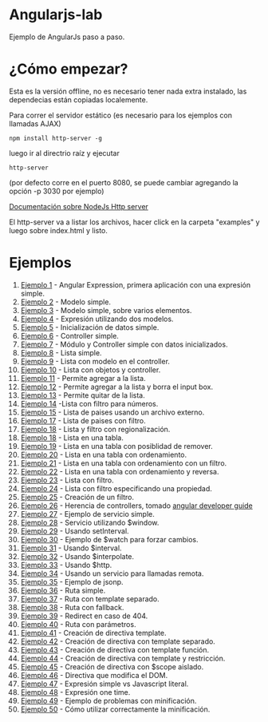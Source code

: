 Angularjs-lab
=============

Ejemplo de AngularJs paso a paso.


¿Cómo empezar?
=============

Esta es la versión offline, no es necesario tener nada extra instalado, las dependecias están copiadas localemente.

Para correr el servidor estático (es necesario para los ejemplos con llamadas AJAX)

`npm install http-server -g`

luego ir al directrio raíz y ejecutar

`http-server`

(por defecto corre en el puerto 8080, se puede cambiar agregando la opción -p 3030 por ejemplo)

[Documentación sobre NodeJs Http server](https://github.com/nodeapps/http-server)

El http-server va a listar los archivos, hacer click en la carpeta "examples" y luego sobre index.html y listo.

Ejemplos
======

1. [Ejemplo 1](https://github.com/leomicheloni/angularjs-lab/blob/master/examples/ejemplo1) - Angular Expression, primera aplicación con una expresión simple.
2. [Ejemplo 2](https://github.com/leomicheloni/angularjs-lab/blob/master/examples/ejemplo2) - Modelo simple.
3. [Ejemplo 3](https://github.com/leomicheloni/angularjs-lab/blob/master/examples/ejemplo3) - Modelo simple, sobre varios elementos.
4. [Ejemplo 4](https://github.com/leomicheloni/angularjs-lab/blob/master/examples/ejemplo4) - Expresión utilizando dos modelos.
5. [Ejemplo 5](https://github.com/leomicheloni/angularjs-lab/blob/master/examples/ejemplo5) - Inicialización de datos simple.
6. [Ejemplo 6](https://github.com/leomicheloni/angularjs-lab/blob/master/examples/ejemplo6) - Controller simple.
7. [Ejemplo 7](https://github.com/leomicheloni/angularjs-lab/blob/master/examples/ejemplo7) - Módulo y Controller simple con datos inicializados.
8. [Ejemplo 8](https://github.com/leomicheloni/angularjs-lab/blob/master/examples/ejemplo8) - Lista simple.
9. [Ejemplo 9](https://github.com/leomicheloni/angularjs-lab/blob/master/examples/ejemplo9) - Lista con modelo en el controller.
10. [Ejemplo 10](https://github.com/leomicheloni/angularjs-lab/blob/master/examples/ejemplo10) - Lista con objetos y controller.
11. [Ejemplo 11](https://github.com/leomicheloni/angularjs-lab/blob/master/examples/ejemplo11) - Permite agregar a la lista.
12. [Ejemplo 12](https://github.com/leomicheloni/angularjs-lab/blob/master/examples/ejemplo12) - Permite agregar a la lista y borra el input box.
13. [Ejemplo 13](https://github.com/leomicheloni/angularjs-lab/blob/master/examples/ejemplo13) - Permite quitar de la lista.
14. [Ejemplo 14](https://github.com/leomicheloni/angularjs-lab/blob/master/examples/ejemplo14)  -Lista con filtro para números.
15. [Ejemplo 15](https://github.com/leomicheloni/angularjs-lab/blob/master/examples/ejemplo15/) - Lista de paises usando un archivo externo.
17. [Ejemplo 17](https://github.com/leomicheloni/angularjs-lab/blob/master/examples/ejemplo17/) - Lista de paises con filtro.
18. [Ejemplo 18](https://github.com/leomicheloni/angularjs-lab/blob/master/examples/ejemplo18/) - Lista y filtro con regionalización.
18. [Ejemplo 18](https://github.com/leomicheloni/angularjs-lab/blob/master/examples/ejemplo18/) - Lista en una tabla.
19. [Ejemplo 19](https://github.com/leomicheloni/angularjs-lab/blob/master/examples/ejemplo19/) - Lista en una tabla con posiblidad de remover.
20. [Ejemplo 20](https://github.com/leomicheloni/angularjs-lab/blob/master/examples/ejemplo20/) - Lista en una tabla con ordenamiento.
21. [Ejemplo 21](https://github.com/leomicheloni/angularjs-lab/blob/master/examples/ejemplo21/) - Lista en una tabla con ordenamiento con un filtro.
22. [Ejemplo 22](https://github.com/leomicheloni/angularjs-lab/blob/master/examples/ejemplo22/) - Lista en una tabla con ordenamiento y reversa.
23. [Ejemplo 23](https://github.com/leomicheloni/angularjs-lab/blob/master/examples/ejemplo23/) - Lista con filtro.
24. [Ejemplo 24](https://github.com/leomicheloni/angularjs-lab/blob/master/examples/ejemplo24/) - Lista con filtro especificando una propiedad.
25. [Ejemplo 25](https://github.com/leomicheloni/angularjs-lab/blob/master/examples/ejemplo25/) - Creación de un filtro.
26. [Ejemplo 26](https://github.com/leomicheloni/angularjs-lab/blob/master/examples/ejemplo26/) - Herencia de controllers, tomado [angular developer guide](https://docs.angularjs.org/guide/controller)
27. [Ejemplo 27](https://github.com/leomicheloni/angularjs-lab/blob/master/examples/ejemplo27/) - Ejemplo de servicio simple.
28. [Ejemplo 28](https://github.com/leomicheloni/angularjs-lab/blob/master/examples/ejemplo28/) - Servicio utilizando $window.
29. [Ejemplo 29](https://github.com/leomicheloni/angularjs-lab/blob/master/examples/ejemplo29/) - Usando setInterval.
30. [Ejemplo 30](https://github.com/leomicheloni/angularjs-lab/blob/master/examples/ejemplo30/) - Ejemplo de $watch para forzar cambios.
31. [Ejemplo 31](https://github.com/leomicheloni/angularjs-lab/blob/master/examples/ejemplo31/) - Usando $interval.
32. [Ejemplo 32](https://github.com/leomicheloni/angularjs-lab/blob/master/examples/ejemplo32/) - Usando $interpolate.
33. [Ejemplo 33](https://github.com/leomicheloni/angularjs-lab/blob/master/examples/ejemplo33/) - Usando $http.
34. [Ejemplo 34](https://github.com/leomicheloni/angularjs-lab/blob/master/examples/ejemplo34/) - Usando un servicio para llamadas remota.
35. [Ejemplo 35](https://github.com/leomicheloni/angularjs-lab/blob/master/examples/ejemplo35/) - Ejemplo de jsonp.
36. [Ejemplo 36](https://github.com/leomicheloni/angularjs-lab/blob/master/examples/ejemplo36/) - Ruta simple.
37. [Ejemplo 37](https://github.com/leomicheloni/angularjs-lab/blob/master/examples/ejemplo37/) - Ruta con template separado.
38. [Ejemplo 38](https://github.com/leomicheloni/angularjs-lab/blob/master/examples/ejemplo38/) - Ruta con fallback.
39. [Ejemplo 39](https://github.com/leomicheloni/angularjs-lab/blob/master/examples/ejemplo39/) - Redirect en caso de 404.
40. [Ejemplo 40](https://github.com/leomicheloni/angularjs-lab/blob/master/examples/ejemplo40/) - Ruta con parámetros.
41. [Ejemplo 41](https://github.com/leomicheloni/angularjs-lab/blob/master/examples/ejemplo41/) - Creación de directiva template.
42. [Ejemplo 42](https://github.com/leomicheloni/angularjs-lab/blob/master/examples/ejemplo42/) - Creación de directiva con template separado.
43. [Ejemplo 43](https://github.com/leomicheloni/angularjs-lab/blob/master/examples/ejemplo43/) - Creación de directiva con template función.
44. [Ejemplo 44](https://github.com/leomicheloni/angularjs-lab/blob/master/examples/ejemplo44/) - Creación de directiva con template y restricción.
45. [Ejemplo 45](https://github.com/leomicheloni/angularjs-lab/blob/master/examples/ejemplo45/) - Creación de directiva con $scope aislado.
46. [Ejemplo 46](https://github.com/leomicheloni/angularjs-lab/blob/master/examples/ejemplo46/) - Directiva que modifica el DOM.
47. [Ejemplo 47](https://github.com/leomicheloni/angularjs-lab/blob/master/examples/ejemplo47/) - Expresión simple vs Javascript literal.
48. [Ejemplo 48](https://github.com/leomicheloni/angularjs-lab/blob/master/examples/ejemplo48/) - Expresión one time.
49. [Ejemplo 49](https://github.com/leomicheloni/angularjs-lab/blob/master/examples/ejemplo49/) - Ejemplo de problemas con minificación.
50. [Ejemplo 50](https://github.com/leomicheloni/angularjs-lab/blob/master/examples/ejemplo50/) - Cómo utilizar correctamente la minificación.

